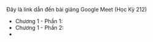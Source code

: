 Đây là link dẫn đến bài giảng Google Meet (Học Kỳ 212)
* Chương 1 - Phần 1: 
* Chương 1 - Phần 2: 
* 
